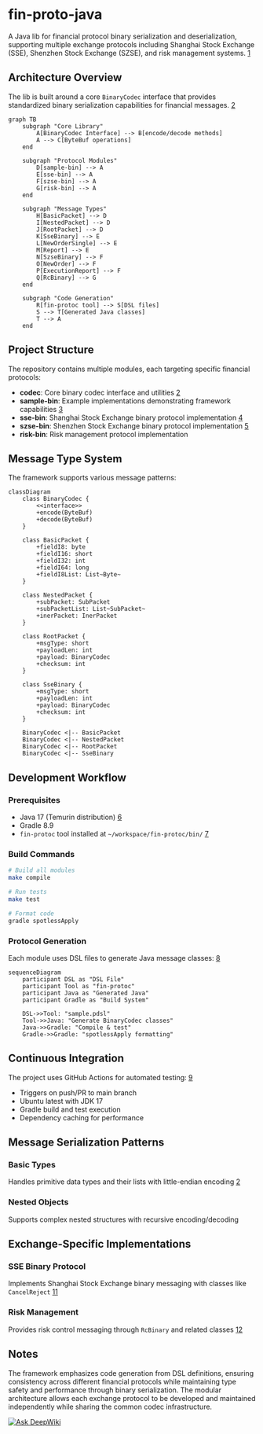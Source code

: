 # fin-proto-java

A Java lib for financial protocol binary serialization and deserialization, supporting multiple exchange protocols including Shanghai Stock Exchange (SSE), Shenzhen Stock Exchange (SZSE), and risk management systems. [1](#0-0)

## Architecture Overview

The lib is built around a core `BinaryCodec` interface that provides standardized binary serialization capabilities for financial messages. [2](#0-1)

```mermaid
graph TB
    subgraph "Core Library"
        A[BinaryCodec Interface] --> B[encode/decode methods]
        A --> C[ByteBuf operations]
    end

    subgraph "Protocol Modules"
        D[sample-bin] --> A
        E[sse-bin] --> A
        F[szse-bin] --> A
        G[risk-bin] --> A
    end

    subgraph "Message Types"
        H[BasicPacket] --> D
        I[NestedPacket] --> D
        J[RootPacket] --> D
        K[SseBinary] --> E
        L[NewOrderSingle] --> E
        M[Report] --> E
        N[SzseBinary] --> F
        O[NewOrder] --> F
        P[ExecutionReport] --> F
        Q[RcBinary] --> G
    end

    subgraph "Code Generation"
        R[fin-protoc tool] --> S[DSL files]
        S --> T[Generated Java classes]
        T --> A
    end
```

## Project Structure

The repository contains multiple modules, each targeting specific financial protocols:

- **codec**: Core binary codec interface and utilities [2](#0-1)
- **sample-bin**: Example implementations demonstrating framework capabilities [3](#0-2)
- **sse-bin**: Shanghai Stock Exchange binary protocol implementation [4](#0-3)
- **szse-bin**: Shenzhen Stock Exchange binary protocol implementation [5](#0-4)
- **risk-bin**: Risk management protocol implementation

## Message Type System

The framework supports various message patterns:

```mermaid
classDiagram
    class BinaryCodec {
        <<interface>>
        +encode(ByteBuf)
        +decode(ByteBuf)
    }

    class BasicPacket {
        +fieldI8: byte
        +fieldI16: short
        +fieldI32: int
        +fieldI64: long
        +fieldI8List: List~Byte~
    }

    class NestedPacket {
        +subPacket: SubPacket
        +subPacketList: List~SubPacket~
        +inerPacket: InerPacket
    }

    class RootPacket {
        +msgType: short
        +payloadLen: int
        +payload: BinaryCodec
        +checksum: int
    }

    class SseBinary {
        +msgType: short
        +payloadLen: int
        +payload: BinaryCodec
        +checksum: int
    }

    BinaryCodec <|-- BasicPacket
    BinaryCodec <|-- NestedPacket
    BinaryCodec <|-- RootPacket
    BinaryCodec <|-- SseBinary
```

## Development Workflow

### Prerequisites

- Java 17 (Temurin distribution) [6](#0-5)
- Gradle 8.9
- `fin-protoc` tool installed at `~/workspace/fin-protoc/bin/` [7](#0-6)

### Build Commands

```bash
# Build all modules
make compile

# Run tests
make test

# Format code
gradle spotlessApply
```

### Protocol Generation

Each module uses DSL files to generate Java message classes: [8](#0-7)

```mermaid
sequenceDiagram
    participant DSL as "DSL File"
    participant Tool as "fin-protoc"
    participant Java as "Generated Java"
    participant Gradle as "Build System"

    DSL->>Tool: "sample.pdsl"
    Tool->>Java: "Generate BinaryCodec classes"
    Java->>Gradle: "Compile & test"
    Gradle->>Gradle: "spotlessApply formatting"
```

## Continuous Integration

The project uses GitHub Actions for automated testing: [9](#0-8)

- Triggers on push/PR to main branch
- Ubuntu latest with JDK 17
- Gradle build and test execution
- Dependency caching for performance

## Message Serialization Patterns

### Basic Types

Handles primitive data types and their lists with little-endian encoding [2](#0-1)

### Nested Objects

Supports complex nested structures with recursive encoding/decoding

## Exchange-Specific Implementations

### SSE Binary Protocol

Implements Shanghai Stock Exchange binary messaging with classes like `CancelReject` [11](#0-10)

### Risk Management

Provides risk control messaging through `RcBinary` and related classes [12](#0-11)

## Notes

The framework emphasizes code generation from DSL definitions, ensuring consistency across different financial protocols while maintaining type safety and performance through binary serialization. The modular architecture allows each exchange protocol to be developed and maintained independently while sharing the common codec infrastructure.

[![Ask DeepWiki](https://deepwiki.com/badge.svg)](https://deepwiki.com/xinchentechnote/fin-proto-java)
